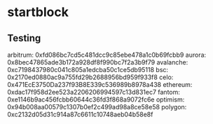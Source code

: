 # startblock

## Testing

arbitrum: 0xfd086bc7cd5c481dcc9c85ebe478a1c0b69fcbb9
aurora: 0x8bec47865ade3b172a928df8f990bc7f2a3b9f79
avalanche: 0xc7198437980c041c805a1edcba50c1ce5db95118
bsc: 0x2170ed0880ac9a755fd29b2688956bd959f933f8
celo: 0x471EcE3750Da237f93B8E339c536989b8978a438
ethereum: 0xdac17f958d2ee523a2206206994597c13d831ec7
fantom: 0xe1146b9ac456fcbb60644c36fd3f868a9072fc6e
optimism: 0x94b008aa00579c1307b0ef2c499ad98a8ce58e58
polygon: 0xc2132d05d31c914a87c6611c10748aeb04b58e8f
